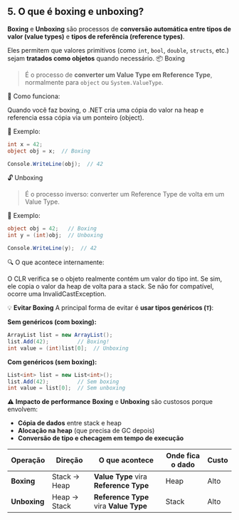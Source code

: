## 5. O que é boxing e unboxing?
**Boxing** e **Unboxing** são processos de **conversão automática entre tipos de valor (value types)** e **tipos de referência (reference types)**.

Eles permitem que valores primitivos (como `int`, `bool`, `double`, `structs`, etc.) sejam **tratados como objetos** quando necessário.
📦 Boxing

> É o processo de **converter um Value Type em Reference Type**, normalmente para `object` ou `System.ValueType`.

🔹 Como funciona:

Quando você faz boxing, o .NET cria uma cópia do valor na heap e referencia essa cópia via um ponteiro (object).

🔹 Exemplo:
```csharp
int x = 42;
object obj = x;  // Boxing

Console.WriteLine(obj);  // 42
```
🔓 Unboxing

> É o processo inverso: converter um Reference Type de volta em um Value Type.

🔹 Exemplo:
```csharp
object obj = 42;   // Boxing
int y = (int)obj;  // Unboxing

Console.WriteLine(y);  // 42
```
🔍 O que acontece internamente:

O CLR verifica se o objeto realmente contém um valor do tipo int.
Se sim, ele copia o valor da heap de volta para a stack.
Se não for compatível, ocorre uma InvalidCastException.

💡 **Evitar Boxing**
A principal forma de evitar é **usar tipos genéricos (`T`)**:

**Sem genéricos (com boxing):**
```csharp
ArrayList list = new ArrayList();
list.Add(42);         // Boxing!
int value = (int)list[0];  // Unboxing
```
**Com genéricos (sem boxing):**
```csharp
List<int> list = new List<int>();
list.Add(42);         // Sem boxing
int value = list[0];  // Sem unboxing
```

⚠️ **Impacto de performance**
**Boxing** e **Unboxing** são custosos porque envolvem:
- **Cópia de dados** entre stack e heap
- **Alocação na heap** (que precisa de GC depois)
- **Conversão de tipo e checagem em tempo de execução**

| Operação     | Direção      | O que acontece                         | Onde fica o dado | Custo |
| ------------ | ------------ | -------------------------------------- | ---------------- | ----- |
| **Boxing**   | Stack → Heap | **Value Type** vira **Reference Type** | Heap             | Alto  |
| **Unboxing** | Heap → Stack | **Reference Type** vira **Value Type** | Stack            | Alto  |